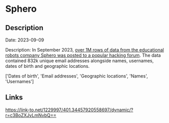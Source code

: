 # Sphero

## Description

Date: 2023-09-09

Description:
In September 2023, <a href="https://www.safetydetectives.com/news/sphero-leak-report/" target="_blank" rel="noopener">over 1M rows of data from the educational robots company Sphero was posted to a popular hacking forum</a>. The data contained 832k unique email addresses alongside names, usernames, dates of birth and geographic locations.


['Dates of birth', 'Email addresses', 'Geographic locations', 'Names', 'Usernames']

## Links

https://link-to.net/1229997/401.34457920558697/dynamic/?r=c3BoZXJvLmNvbQ==